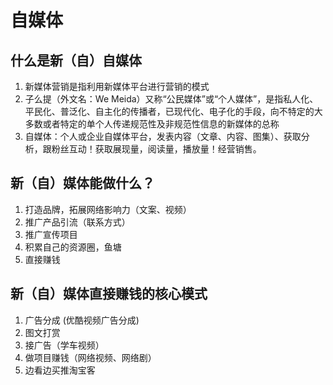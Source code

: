 # 自媒体

## 什么是新（自）自媒体

1. 新媒体营销是指利用新媒体平台进行营销的模式
2. 子么提（外文名：We Meida）又称“公民媒体”或“个人媒体”，是指私人化、平民化、普泛化、自主化的传播者，已现代化、电子化的手段，向不特定的大多数或者特定的单个人传递规范性及非规范性信息的新媒体的总称
3. 自媒体：个人或企业自媒体平台，发表内容（文章、内容、图集）、获取分析，跟粉丝互动！获取展现量，阅读量，播放量！经营销售。

## 新（自）媒体能做什么？

1. 打造品牌，拓展网络影响力（文案、视频）
2. 推广产品引流（联系方式）
3. 推广宣传项目
4. 积累自己的资源圈，鱼塘
5. 直接赚钱

## 新（自）媒体直接赚钱的核心模式

1. 广告分成 (优酷视频广告分成)
2. 图文打赏
3. 接广告（学车视频）
4. 做项目赚钱（网络视频、网络剧）
5. 边看边买推淘宝客